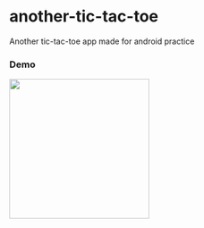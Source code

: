 # another-tic-tac-toe
Another tic-tac-toe app made for android practice

### Demo

<img src="https://user-images.githubusercontent.com/31564734/132554695-0d502f5c-9dff-4f4c-85a6-75b0cb5517c6.gif" width="250px"/>
